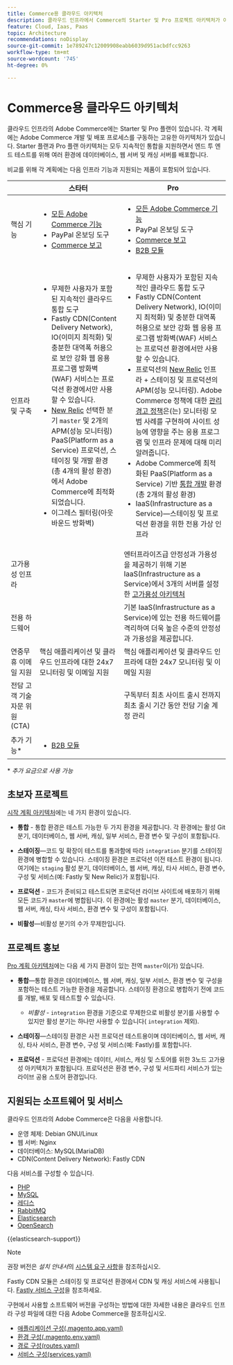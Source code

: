 ```yaml
---
title: Commerce용 클라우드 아키텍처
description: 클라우드 인프라에서 Commerce의 Starter 및 Pro 프로젝트 아키텍처가 어떻게 다른지 알아봅니다.
feature: Cloud, Iaas, Paas
topic: Architecture
recommendations: noDisplay
source-git-commit: 1e789247c12009908eabb6039d951acbdfcc9263
workflow-type: tm+mt
source-wordcount: '745'
ht-degree: 0%

---
```


# Commerce용 클라우드 아키텍처

클라우드 인프라의 Adobe Commerce에는 Starter 및 Pro 플랜이 있습니다. 각 계획에는 Adobe Commerce 개발 및 배포 프로세스를 구동하는 고유한 아키텍처가 있습니다. Starter 플랜과 Pro 플랜 아키텍처는 모두 지속적인 통합을 지원하면서 엔드 투 엔드 테스트를 위해 여러 환경에 데이터베이스, 웹 서버 및 캐싱 서버를 배포합니다.

비교를 위해 각 계획에는 다음 인프라 기능과 지원되는 제품이 포함되어 있습니다.

|          | 스타터 | Pro |
| -------- | --------------------| ------------------ |
| 핵심 기능 | <ul><li>[모든 Adobe Commerce 기능](https://experienceleague.adobe.com/docs/commerce-operations/release/features.html?lang=ko)</li><li>PayPal 온보딩 도구</li><li>[Commerce 보고](https://business.adobe.com/products/magento/business-intelligence.html?_ga=2.85288604.442698376.1665067470-1322106587.1655147209)</li></ul> | <ul><li>[모든 Adobe Commerce 기능](https://experienceleague.adobe.com/docs/commerce-operations/release/features.html?lang=ko)</li><li>PayPal 온보딩 도구</li><li>[Commerce 보고](https://business.adobe.com/products/magento/business-intelligence.html?_ga=2.85288604.442698376.1665067470-1322106587.1655147209)</li><li>[B2B 모듈](https://business.adobe.com/products/magento/b2b-ecommerce.html?_ga=2.105948422.442698376.1665067470-1322106587.1655147209)</li></ul> |
| 인프라 및 구축 | <ul><li>무제한 사용자가 포함된 지속적인 클라우드 통합 도구</li><li>Fastly CDN(Content Delivery Network), IO(이미지 최적화) 및 충분한 대역폭 허용으로 보안 강화 웹 응용 프로그램 방화벽(WAF) 서비스는 프로덕션 환경에서만 사용할 수 있습니다.</li><li>[New Relic](../monitor/new-relic-service.md) 선택한 분기 `master` 및 2개의 APM(성능 모니터링)<br>PaaS(Platform as a Service) 프로덕션, 스테이징 및 개발 환경(총 4개의 활성 환경)에서 Adobe Commerce에 최적화되었습니다.</li><li>이그레스 필터링(아웃바운드 방화벽)</li></ul> | <ul><li>무제한 사용자가 포함된 지속적인 클라우드 통합 도구</li><li>Fastly CDN(Content Delivery Network), IO(이미지 최적화) 및 충분한 대역폭 허용으로 보안 강화 웹 응용 프로그램 방화벽(WAF) 서비스는 프로덕션 환경에서만 사용할 수 있습니다.</li><li>프로덕션의 [New Relic](../monitor/new-relic-service.md) 인프라 + 스테이징 및 프로덕션의 APM(성능 모니터링). Adobe Commerce 정책에 대한 [관리 경고 정책](../monitor/investigate-performance.md#monitor-performance-with-managed-alerts)은(는) 모니터링 모범 사례를 구현하여 사이트 성능에 영향을 주는 응용 프로그램 및 인프라 문제에 대해 미리 알려줍니다.</li><li>Adobe Commerce에 최적화된 PaaS(Platform as a Service) 기반 [통합 개발](pro-architecture.md#integration-environment) 환경(총 2개의 활성 환경)</li><li>IaaS(Infrastructure as a Service)—스테이징 및 프로덕션 환경을 위한 전용 가상 인프라</li></ul> |
| 고가용성 인프라 | | 엔터프라이즈급 안정성과 가용성을 제공하기 위해 기본 IaaS(Infrastructure as a Service)에서 3개의 서버를 설정한 [고가용성 아키텍처](pro-architecture.md#redundant-hardware) |
| 전용 하드웨어 | | 기본 IaaS(Infrastructure as a Service)에 있는 전용 하드웨어를 격리하여 더욱 높은 수준의 안정성과 가용성을 제공합니다. |
| 연중무휴 이메일 지원 | 핵심 애플리케이션 및 클라우드 인프라에 대한 24x7 모니터링 및 이메일 지원 | 핵심 애플리케이션 및 클라우드 인프라에 대한 24x7 모니터링 및 이메일 지원 |
| 전담 고객 기술 자문 위원(CTA) | | 구독부터 최초 사이트 출시 전까지 최초 출시 기간 동안 전담 기술 계정 관리 |
| 추가 기능\* | <ul><li>[B2B 모듈](https://business.adobe.com/products/magento/b2b-ecommerce.html)</li></ul> |

\* _추가 요금으로 사용 가능_

## 초보자 프로젝트

[시작 계획 아키텍처](starter-architecture.md)에는 네 가지 환경이 있습니다.

- **통합** - 통합 환경은 테스트 가능한 두 가지 환경을 제공합니다. 각 환경에는 활성 Git 분기, 데이터베이스, 웹 서버, 캐싱, 일부 서비스, 환경 변수 및 구성이 포함됩니다.

- **스테이징**—코드 및 확장이 테스트를 통과함에 따라 `integration` 분기를 스테이징 환경에 병합할 수 있습니다. 스테이징 환경은 프로덕션 이전 테스트 환경이 됩니다. 여기에는 `staging` 활성 분기, 데이터베이스, 웹 서버, 캐싱, 타사 서비스, 환경 변수, 구성 및 서비스(예: Fastly 및 New Relic)가 포함됩니다.

- **프로덕션** - 코드가 준비되고 테스트되면 프로덕션 라이브 사이트에 배포하기 위해 모든 코드가 `master`에 병합됩니다. 이 환경에는 활성 `master` 분기, 데이터베이스, 웹 서버, 캐싱, 타사 서비스, 환경 변수 및 구성이 포함됩니다.

- **비활성**—비활성 분기의 수가 무제한입니다.

## 프로젝트 홍보

[Pro 계획 아키텍처](pro-architecture.md)에는 다음 세 가지 환경이 있는 전역 `master`이(가) 있습니다.

- **통합**—통합 환경은 데이터베이스, 웹 서버, 캐싱, 일부 서비스, 환경 변수 및 구성을 포함하는 테스트 가능한 환경을 제공합니다. 스테이징 환경으로 병합하기 전에 코드를 개발, 배포 및 테스트할 수 있습니다.

   - _비활성_ - `integration` 환경을 기준으로 무제한으로 비활성 분기를 사용할 수 있지만 활성 분기는 하나만 사용할 수 있습니다( `integration` 제외).

- **스테이징**—스테이징 환경은 사전 프로덕션 테스트용이며 데이터베이스, 웹 서버, 캐싱, 타사 서비스, 환경 변수, 구성 및 서비스(예: Fastly)를 포함합니다.

- **프로덕션** - 프로덕션 환경에는 데이터, 서비스, 캐싱 및 스토어를 위한 3노드 고가용성 아키텍처가 포함됩니다. 프로덕션은 환경 변수, 구성 및 서드파티 서비스가 있는 라이브 공용 스토어 환경입니다.

## 지원되는 소프트웨어 및 서비스

클라우드 인프라의 Adobe Commerce은 다음을 사용합니다.

- 운영 체제: Debian GNU/Linux
- 웹 서버: Nginx
- 데이터베이스: MySQL(MariaDB)
- CDN(Content Delivery Network): Fastly CDN

다음 서비스를 구성할 수 있습니다.

- [PHP](../application/php-settings.md)
- [MySQL](../services/mysql.md)
- [레디스](../services/redis.md)
- [RabbitMQ](../services/rabbitmq.md)
- [Elasticsearch](../services/elasticsearch.md)
- [OpenSearch](../services/opensearch.md)

{{elasticsearch-support}}

>[!NOTE]
>
>권장 버전은 _설치 안내서_&#x200B;의 [시스템 요구 사항](https://experienceleague.adobe.com/docs/commerce-operations/installation-guide/system-requirements.html?lang=ko)을 참조하십시오.

Fastly CDN 모듈은 스테이징 및 프로덕션 환경에서 CDN 및 캐싱 서비스에 사용됩니다. [Fastly 서비스 구성](../cdn/fastly.md)을 참조하세요.

구현에서 사용할 소프트웨어 버전을 구성하는 방법에 대한 자세한 내용은 클라우드 인프라 구성 파일에 대한 다음 Adobe Commerce을 참조하십시오.

- [애플리케이션 구성(.magento.app.yaml)](../application/configure-app-yaml.md)
- [환경 구성(.magento.env.yaml)](../environment/configure-env-yaml.md)
- [경로 구성(routes.yaml)](../routes/routes-yaml.md)
- [서비스 구성(services.yaml)](../services/services-yaml.md)

